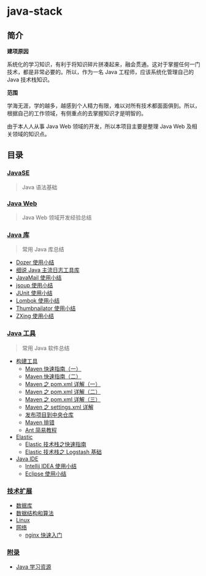 # java-stack

## 简介

**建项原因**

系统化的学习知识，有利于将知识碎片拼凑起来，融会贯通。这对于掌握任何一门技术，都是非常必要的。所以，作为一名 Java 工程师，应该系统化管理自己的 Java 技术栈知识。

**范围**

学海无涯，学的越多，越感到个人精力有限，难以对所有技术都面面俱到。所以，根据自己的工作领域，有侧重点的去掌握知识才是明智的。

由于本人人从事 Java Web 领域的开发，所以本项目主要是整理 Java Web 及相关领域的知识点。

## 目录

### [JavaSE](https://github.com/dunwu/JavaSE)

> Java 语法基础

### [Java Web](https://github.com/dunwu/JavaWeb)

> Java Web 领域开发经验总结

### [Java 库](docs/javalib/README.md)

> 常用 Java 库总结

* [Dozer 使用小结](docs/javalib/dozer.md)
* [细说 Java 主流日志工具库](docs/javalib/java-log.md)
* [JavaMail 使用小结](docs/javalib/javamail.md)
* [jsoup 使用小结](docs/javalib/jsoup.md)
* [JUnit 使用小结](docs/javalib/junit.md)
* [Lombok 使用小结](docs/javalib/lombok.md)
* [Thumbnailator 使用小结](docs/javalib/thumbnailator.md)
* [ZXing 使用小结](docs/javalib/zxing.md)

### [Java 工具](docs/javatool/README.md)

> 常用 Java 软件总结

* [构建工具](docs/javatool/build/README.md)
  * [Maven 快速指南（一）](docs/javatool/build/maven/maven-quickstart-01.md)
  * [Maven 快速指南（二）](docs/javatool/build/maven/maven-quickstart-02.md)
  * [Maven 之 pom.xml 详解（一）](docs/javatool/build/maven/maven-pom-01.md)
  * [Maven 之 pom.xml 详解（二）](docs/javatool/build/maven/maven-pom-02.md)
  * [Maven 之 pom.xml 详解（三）](docs/javatool/build/maven/maven-pom-03.md)
  * [Maven 之 settings.xml 详解](docs/javatool/build/maven/maven-settings-config.md)
  * [发布项目到中央仓库](docs/javatool/build/maven/maven-deploy.md)
  * [Maven 排错](docs/javatool/build/maven/maven-faq.md)
  * [Ant 简易教程](docs/javatool/build/ant.md)
* [Elastic](docs/javatool/elastic/README.md)
  * [Elastic 技术栈之快速指南](docs/javatool/elastic/elastic-quickstart.md)
  * [Elastic 技术栈之 Logstash 基础](docs/javatool/elastic/elastic-logstash.md)
* [Java IDE](docs/javatool/ide/README.md)
  * [Intellij IDEA 使用小结](docs/javatool/ide/intellij.md)
  * [Eclipse 使用小结](docs/javatool/ide/eclipse.md)

### [技术扩展](docs/extend/README.md)

* [数据库](docs/extend/database.md)
* [数据结构和算法](docs/extend/algorithm.md)
* [Linux](docs/extend/os.md)
* [网络](docs/extend/web/README.md)
  * [nginx 快速入门](docs/extend/web/nginx-quickstart.md)
  
### [附录](docs/appendix/README.md)

* [Java 学习资源](docs/appendix/resources.md)
